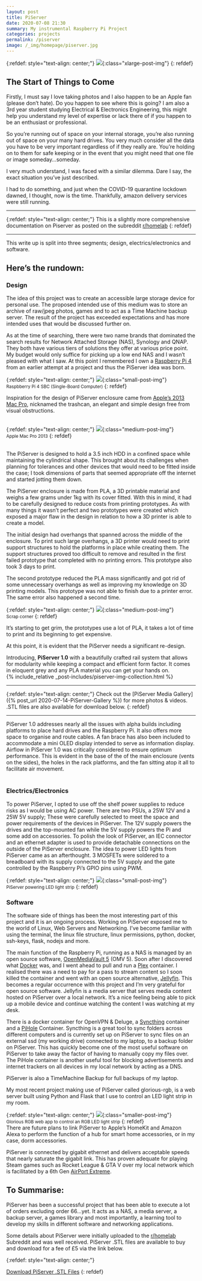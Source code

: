 ```yaml
---
layout: post
title: PiServer
date: 2020-07-08 21:30
summary: My instrumental Raspberry Pi Project
categories: projects
permalink: /piserver
image: /_img/homepage/piserver.jpg
---
```


{:refdef: style="text-align: center;"}
![](/_img/piserver/piserver3.jpg){:class="xlarge-post-img"}
{: refdef}

## The Start of Things to Come

Firstly, I must say I love taking photos and I also happen to be an Apple fan (please don’t hate). Do you happen to see where this is going? I am also a 3rd year student studying Electrical & Electronics Engineering, this might help you understand my level of expertise or lack there of if you happen to be an enthusiast or professional.

So you’re running out of space on your internal storage, you’re also running out of space on your many hard drives. You very much consider all the data you have to be very important regardless of if they really are. You’re holding on to them for safe keeping or in the event that you might need that one file or image someday…someday.

I very much understand, I was faced with a similar dilemma. Dare I say, the exact situation you’ve just described.

I had to do something, and just when the COVID-19 quarantine lockdown dawned, I thought, now is the time. Thankfully, amazon delivery services were still running.
<!-- Etsy, Gumroad, shoppy.gg, fiverr -->
* * *
{:refdef: style="text-align: center;"}
This is a slightly more comprehensive documentation on Piserver as posted on the subreddit [r/homelab](https://www.reddit.com/r/homelab/comments/gjm2or/my_first_mini_uni_home_server_putting_the/?utm_source=share&utm_medium=web2x)
{: refdef}
* * *

This write up is split into three segments; design, electrics/electronics and software.

## Here’s the rundown:

### Design

The idea of this project was to create an accessible large storage device for personal use. The proposed intended use of this medium was to store an archive of raw/jpeg photos, games and to act as a Time Machine backup server. The result of the project has exceeded expectations and has more intended uses that would be discussed further on.

As at the time of searching, there were two name brands that dominated the search results for Network Attached Storage (NAS), Synology and QNAP. They both have various tiers of solutions they offer at various price point. My budget would only suffice for picking up a low end NAS and I wasn’t pleased with what I saw. At this point I remembered I own a [Raspberry Pi 4](https://www.raspberrypi.org) from an earlier attempt at a project and thus the PiServer idea was born.

{:refdef: style="text-align: center;"}
![](/_img/piserver/raspberry-pi4.jpg){:class="small-post-img"}
<br><small>Raspbberry Pi 4 SBC (Single-Board Computer)</small>
{: refdef}

Inspiration for the design of PiServer enclosure came from [Apple’s 2013 Mac Pro](https://www.apple.com/mac-pro-2013/specs/), nicknamed the trashcan, an elegant and simple design free from visual obstructions.
<br><br>

{:refdef: style="text-align: center;"}
![](/_img/piserver/mac-pro.jpg){:class="medium-post-img"}
<br><small>Apple Mac Pro 2013</small>
{: refdef}

<br>
The PiServer is designed to hold a 3.5 inch HDD in a confined space while maintaining the cylindrical shape. This brought about its challenges when planning for tolerances and other devices that would need to be fitted inside the case; I took dimensions of parts that seemed appropriate off the internet and started jotting them down.

The PiServer enclosure is made from PLA, a 3D printable material and weighs a few grams under 1kg with its cover fitted. With this in mind, it had to be carefully designed to reduce costs from printing prototypes. As with many things it wasn’t perfect and two prototypes were created which exposed a major flaw in the design in relation to how a 3D printer is able to create a model. 

The initial design had overhangs that spanned across the middle of the enclosure. To print such large overhangs, a 3D printer would need to print support structures to hold the platforms in place while creating them. The support structures proved too difficult to remove and resulted in the first failed prototype that completed with no printing errors. This prototype also took 3 days to print. 

The second prototype reduced the PLA mass significantly and got rid of some unnecessary overhangs as well as improving my knowledge on 3D printing models. This prototype was not able to finish due to a printer error. The same error also happened a second time.

{:refdef: style="text-align: center;"}
![](/_img/piserver/scraps.jpg){:class="medium-post-img"}
<br><small>Scrap corner</small>
{: refdef}

It’s starting to get grim, the prototypes use a lot of PLA, it takes a lot of time to print and its beginning to get expensive.

At this point, it is evident that the PiServer needs a significant re-design.

Introducing, **PiServer 1.0** with a beautifully crafted rail system that allows for modularity while keeping a compact and efficient form factor. It comes in eloquent grey and any PLA material you can get your hands on.
<br>
{% include_relative _post-includes/piserver-img-collection.html %}
<br>

* * *
{:refdef: style="text-align: center;"}
Check out the [PiServer Media Gallery]({% post_url 2020-07-14-PiServer-Gallery %}) for more photos & videos.
<br>
.STL files are also available for download below.
{: refdef}
* * *

PiServer 1.0 addresses nearly all the issues with alpha builds including platforms to place hard drives and the Raspberry Pi. It also offers more space to organise and route cables. A fan brace has also been included to accommodate a mini OLED display intended to serve as information display. Airflow in PiServer 1.0 was critically considered to ensure optimum performance. This is evident in the base of the of the main enclosure (vents on the sides), the holes in the rack platforms, and the fan sitting atop it all to facilitate air movement.
<br><br>

### Electrics/Electronics

To power PiServer, I opted to use off the shelf power supplies to reduce risks as I would be using AC power. There are two PSUs, a 25W 12V and a 25W 5V supply; These were carefully selected to meet the space and power requirements of the devices in PiServer. The 12V supply powers the drives and the top-mounted fan while the 5V supply powers the Pi and some add on accessories. To polish the look of PiServer, an IEC connector and an ethernet adapter is used to provide detachable connections on the outside of the PiServer enclosure. The idea to power LED lights from PiServer came as an afterthought. 3 MOSFETs were soldered to a breadboard with its supply connected to the 5V supply and the gate controlled by the Raspberry Pi’s GPIO pins using PWM.

{:refdef: style="text-align: center;"}
![](/_img/piserver/collection/piserver11.jpg){:class="small-post-img"}
<br><small>PiServer powering LED light strip</small>
{: refdef}
<br>

### Software

The software side of things has been the most interesting part of this project and it is an ongoing process. Working on PiServer exposed me to the world of Linux, Web Servers and Networking. I’ve become familiar with using the terminal, the linux file structure, linux permissions, python, docker, ssh-keys, flask, nodejs and more. 

The main function of the Raspberry Pi, running as a NAS is managed by an open source software, [OpenMediaVault 5](https://www.openmediavault.org) (OMV 5). Soon after I discovered what [Docker](https://www.docker.com) was, and I went ahead to pull and run a [Plex](https://www.plex.tv) container. I realised there was a need to pay for a pass to stream content so I soon killed the container and went with an open source alternative, [Jellyfin](https://jellyfin.org). This becomes a regular occurrence with this project and I’m very grateful for open source software. Jellyfin is a media server that serves media content hosted on PiServer over a local network. It’s a nice feeling being able to pick up a mobile device and continue watching the content I was watching at my desk.

There is a docker container for OpenVPN & Deluge, a [Syncthing](https://pi-hole.net) container and a [PiHole](https://pi-hole.net) Container. Syncthing is a great tool to sync folders across different computers and is currently set up on PiServer to sync files on an external ssd (my working drive) connected to my laptop, to a backup folder on PiServer. This has quickly become one of the most useful software on PiServer to take away the factor of having to manually copy my files over. The PiHole container is another useful tool for blocking advertisements and internet trackers on all devices in my local network by acting as a DNS.

PiServer is also a TimeMachine Backup for full backups of my laptop.

My most recent project making use of PiServer called glorious-rgb, is a web server built using Python and Flask that I use to control an LED light strip in my room.

{:refdef: style="text-align: center;"}
![](/_img/piserver/collection/piserver_rgb.jpg){:class="smaller-post-img"}
<br><small>Glorious RGB web app to control an RGB LED light strip</small>
{: refdef}
<br>
There are future plans to link PiServer to Apple’s HomeKit and Amazon Alexa to perform the function of a hub for smart home accessories, or in my case, dorm accessories.

PiServer is connected by gigabit ethernet and delivers acceptable speeds that nearly saturate the gigabit link. This has proven adequate for playing Steam games such as Rocket League & GTA V over my local network which is facilitated by a 6th Gen [AirPort Extreme](https://support.apple.com/kb/sp680?locale=en_GB).

## To Summarise:

PiServer has been a successful project that has been able to execute a lot of orders excluding order 66...yet. It acts as a NAS, a media server, a backup server, a games library and most importantly, a learning tool to develop my skills in different software and networking applications.

Some details about PiServer were initially uploaded to the [r/homelab](https://www.reddit.com/r/homelab/comments/gjm2or/my_first_mini_uni_home_server_putting_the/?utm_source=share&utm_medium=web2x) Subreddit and was well received. PiServer .STL files are available to buy and download for a fee of £5 via the link below.

{:refdef: style="text-align: center;"}
<!-- <button data-shoppy-product="kTflEvf">Pay</button> -->
[Download PiServer .STL Files](https://shoppy.gg/product/kTflEvf)
{: refdef}



<!-- Now, if you’d like to get to the nitty gritty details, you can check out This-Post detailing just that. -->
